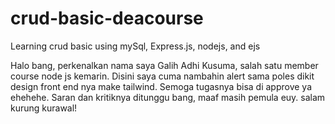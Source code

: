 # crud-basic-deacourse
Learning crud basic using mySql, Express.js, nodejs, and ejs

Halo bang, perkenalkan nama saya Galih Adhi Kusuma, salah satu member course node js kemarin. Disini saya cuma nambahin alert sama poles dikit design front end nya make tailwind. Semoga tugasnya bisa di approve ya ehehehe.
Saran dan kritiknya ditunggu bang, maaf masih pemula euy. salam kurung kurawal!

